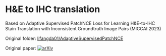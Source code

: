 # H&E to IHC translation
Based on Adaptive Supervised PatchNCE Loss for Learning H&E-to-IHC Stain Translation with Inconsistent Groundtruth Image Pairs (MICCAI 2023)

Original folder: [lifangda01/AdaptiveSupervisedPatchNCE](https://github.com/lifangda01/AdaptiveSupervisedPatchNCE)

Original paper: [![arXiv](https://img.shields.io/badge/arXiv-2303.06193-00ff00.svg)](https://arxiv.org/pdf/2303.06193)